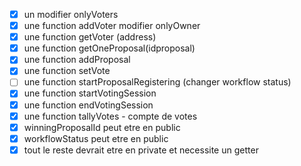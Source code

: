 - [x] un modifier onlyVoters
- [x] une function addVoter modifier onlyOwner
- [x] une function getVoter (address)
- [x] une function getOneProposal(idproposal)
- [x] une function addProposal
- [x] une function setVote
- [ ] une function startProposalRegistering (changer workflow status)
- [x] une function startVotingSession
- [x] une function endVotingSession
- [x] une function tallyVotes - compte de votes
- [x] winningProposalId peut etre en public
- [x] workflowStatus peut etre en public
- [x] tout le reste devrait etre en private et necessite un getter

